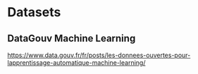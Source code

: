 # Datasets



## DataGouv Machine Learning

https://www.data.gouv.fr/fr/posts/les-donnees-ouvertes-pour-lapprentissage-automatique-machine-learning/
